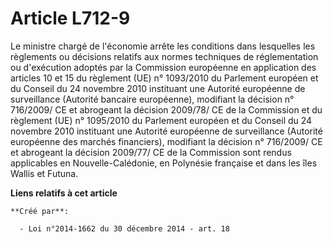 # Article L712-9

Le ministre chargé de l'économie arrête les conditions dans lesquelles les règlements ou décisions relatifs aux normes
techniques de réglementation ou d'exécution adoptés par la Commission européenne en application des articles 10 et 15 du
règlement (UE) n° 1093/2010 du Parlement européen et du Conseil du 24 novembre 2010 instituant une Autorité européenne de
surveillance (Autorité bancaire européenne), modifiant la décision n° 716/2009/ CE et abrogeant la décision 2009/78/ CE de la
Commission et du règlement (UE) n° 1095/2010 du Parlement européen et du Conseil du 24 novembre 2010 instituant une Autorité
européenne de surveillance (Autorité européenne des marchés financiers), modifiant la décision n° 716/2009/ CE et abrogeant
la décision 2009/77/ CE de la Commission sont rendus applicables en Nouvelle-Calédonie, en Polynésie française et dans les
îles Wallis et Futuna.

**Liens relatifs à cet article**

	**Créé par**:

	  - Loi n°2014-1662 du 30 décembre 2014 - art. 18
